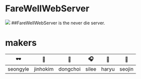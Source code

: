 # FareWellWebServer
![](https://avatars.githubusercontent.com/u/121799317?s=400&u=f12d29e3e3ed6779ee7308297e59f57915465e58&v=4)
##FareWellWebServer is the never die server.


# makers

| 🕶 | 🐻 | 🐝 | 🎧  | 📝 | 👑 |  
| --- | --- | --- | --- | --- | --- |  
| seongyle | jinhokim  | dongchoi | silee | haryu | seojin |

